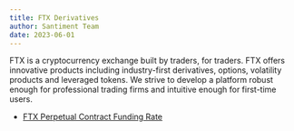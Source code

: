 ```yaml
---
title: FTX Derivatives
author: Santiment Team
date: 2023-06-01
---
```


FTX is a cryptocurrency exchange built by traders, for traders. FTX offers innovative products including industry-first derivatives, options, volatility products and leveraged tokens. We strive to develop a platform robust enough for professional trading firms and intuitive enough for first-time users.

- [FTX Perpetual Contract Funding Rate](/metrics/ftx-derivatives/ftx-perpetual-funding-rate)
